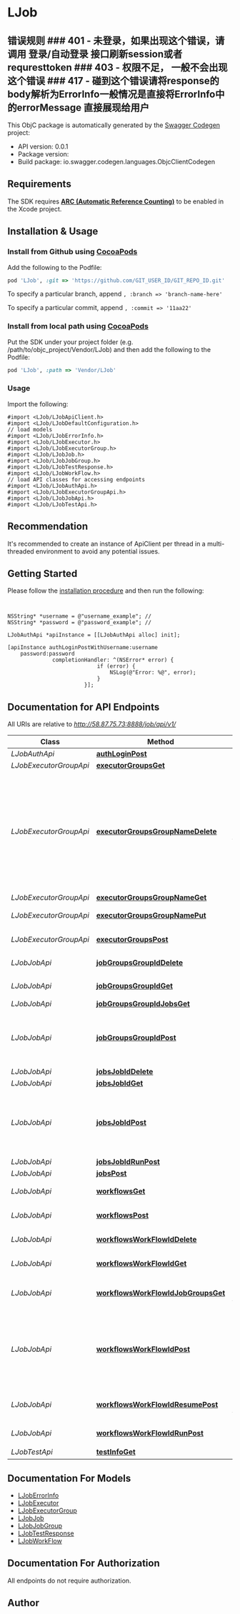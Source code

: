 # LJob

## 错误规则  ###    401 - 未登录，如果出现这个错误，请调用 登录/自动登录 接口刷新session或者requresttoken ###    403 - 权限不足， 一般不会出现这个错误 ###    417 - 碰到这个错误请将response的body解析为ErrorInfo一般情况是直接将ErrorInfo中的errorMessage 直接展现给用户 

This ObjC package is automatically generated by the [Swagger Codegen](https://github.com/swagger-api/swagger-codegen) project:

- API version: 0.0.1
- Package version: 
- Build package: io.swagger.codegen.languages.ObjcClientCodegen

## Requirements

The SDK requires [**ARC (Automatic Reference Counting)**](http://stackoverflow.com/questions/7778356/how-to-enable-disable-automatic-reference-counting) to be enabled in the Xcode project.

## Installation & Usage
### Install from Github using [CocoaPods](https://cocoapods.org/)

Add the following to the Podfile:

```ruby
pod 'LJob', :git => 'https://github.com/GIT_USER_ID/GIT_REPO_ID.git'
```

To specify a particular branch, append `, :branch => 'branch-name-here'`

To specify a particular commit, append `, :commit => '11aa22'`

### Install from local path using [CocoaPods](https://cocoapods.org/)

Put the SDK under your project folder (e.g. /path/to/objc_project/Vendor/LJob) and then add the following to the Podfile:

```ruby
pod 'LJob', :path => 'Vendor/LJob'
```

### Usage

Import the following:

```objc
#import <LJob/LJobApiClient.h>
#import <LJob/LJobDefaultConfiguration.h>
// load models
#import <LJob/LJobErrorInfo.h>
#import <LJob/LJobExecutor.h>
#import <LJob/LJobExecutorGroup.h>
#import <LJob/LJobJob.h>
#import <LJob/LJobJobGroup.h>
#import <LJob/LJobTestResponse.h>
#import <LJob/LJobWorkFlow.h>
// load API classes for accessing endpoints
#import <LJob/LJobAuthApi.h>
#import <LJob/LJobExecutorGroupApi.h>
#import <LJob/LJobJobApi.h>
#import <LJob/LJobTestApi.h>

```

## Recommendation

It's recommended to create an instance of ApiClient per thread in a multi-threaded environment to avoid any potential issues.

## Getting Started

Please follow the [installation procedure](#installation--usage) and then run the following:

```objc


NSString* *username = @"username_example"; // 
NSString* *password = @"password_example"; // 

LJobAuthApi *apiInstance = [[LJobAuthApi alloc] init];

[apiInstance authLoginPostWithUsername:username
    password:password
              completionHandler: ^(NSError* error) {
                            if (error) {
                                NSLog(@"Error: %@", error);
                            }
                        }];

```

## Documentation for API Endpoints

All URIs are relative to *http://58.87.75.73:8888/job/api/v1/*

Class | Method | HTTP request | Description
------------ | ------------- | ------------- | -------------
*LJobAuthApi* | [**authLoginPost**](docs/LJobAuthApi.md#authloginpost) | **POST** /auth/login | 
*LJobExecutorGroupApi* | [**executorGroupsGet**](docs/LJobExecutorGroupApi.md#executorgroupsget) | **GET** /executor/groups | 
*LJobExecutorGroupApi* | [**executorGroupsGroupNameDelete**](docs/LJobExecutorGroupApi.md#executorgroupsgroupnamedelete) | **DELETE** /executor/groups/{groupName} | 删除整个group，但是还在运行的执行机还是会重新生成这个group，会清空当前group下的所有执行机记录
*LJobExecutorGroupApi* | [**executorGroupsGroupNameGet**](docs/LJobExecutorGroupApi.md#executorgroupsgroupnameget) | **GET** /executor/groups/{groupName} | 
*LJobExecutorGroupApi* | [**executorGroupsGroupNamePut**](docs/LJobExecutorGroupApi.md#executorgroupsgroupnameput) | **PUT** /executor/groups/{groupName} | 只能修改描述
*LJobExecutorGroupApi* | [**executorGroupsPost**](docs/LJobExecutorGroupApi.md#executorgroupspost) | **POST** /executor/groups | 添加执行机组
*LJobJobApi* | [**jobGroupsGroupIdDelete**](docs/LJobJobApi.md#jobgroupsgroupiddelete) | **DELETE** /job/groups/{groupId} | 删除jobgroup
*LJobJobApi* | [**jobGroupsGroupIdGet**](docs/LJobJobApi.md#jobgroupsgroupidget) | **GET** /job/groups/{groupId} | 获取单个执行组的信息
*LJobJobApi* | [**jobGroupsGroupIdJobsGet**](docs/LJobJobApi.md#jobgroupsgroupidjobsget) | **GET** /job/groups/{groupId}/jobs | 
*LJobJobApi* | [**jobGroupsGroupIdPost**](docs/LJobJobApi.md#jobgroupsgroupidpost) | **POST** /job/groups/{groupId} | 修改jobgroup信息 只能修改 名字、第几步、描述
*LJobJobApi* | [**jobsJobIdDelete**](docs/LJobJobApi.md#jobsjobiddelete) | **DELETE** /jobs/{jobId} | 
*LJobJobApi* | [**jobsJobIdGet**](docs/LJobJobApi.md#jobsjobidget) | **GET** /jobs/{jobId} | 
*LJobJobApi* | [**jobsJobIdPost**](docs/LJobJobApi.md#jobsjobidpost) | **POST** /jobs/{jobId} | 修改job 信息 只能修改 名字、描述、脚本、使用的执行机组
*LJobJobApi* | [**jobsJobIdRunPost**](docs/LJobJobApi.md#jobsjobidrunpost) | **POST** /jobs/{jobId}/run | 
*LJobJobApi* | [**jobsPost**](docs/LJobJobApi.md#jobspost) | **POST** /jobs | 
*LJobJobApi* | [**workflowsGet**](docs/LJobJobApi.md#workflowsget) | **GET** /workflows | 获取工作流列表
*LJobJobApi* | [**workflowsPost**](docs/LJobJobApi.md#workflowspost) | **POST** /workflows | 创建一个工作流
*LJobJobApi* | [**workflowsWorkFlowIdDelete**](docs/LJobJobApi.md#workflowsworkflowiddelete) | **DELETE** /workflows/{workFlowId} | 删除这个工作流
*LJobJobApi* | [**workflowsWorkFlowIdGet**](docs/LJobJobApi.md#workflowsworkflowidget) | **GET** /workflows/{workFlowId} | 获取单个工作流信息
*LJobJobApi* | [**workflowsWorkFlowIdJobGroupsGet**](docs/LJobJobApi.md#workflowsworkflowidjobgroupsget) | **GET** /workflows/{workFlowId}/job/groups | 获取工作流下的所有执行组
*LJobJobApi* | [**workflowsWorkFlowIdPost**](docs/LJobJobApi.md#workflowsworkflowidpost) | **POST** /workflows/{workFlowId} | 修改这个工作流信息，只能修改 名字、描述、执行间隔、是否循环执行
*LJobJobApi* | [**workflowsWorkFlowIdResumePost**](docs/LJobJobApi.md#workflowsworkflowidresumepost) | **POST** /workflows/{workFlowId}/resume | 从失败处执行这个workflow
*LJobJobApi* | [**workflowsWorkFlowIdRunPost**](docs/LJobJobApi.md#workflowsworkflowidrunpost) | **POST** /workflows/{workFlowId}/run | 从头执行这个workflow
*LJobTestApi* | [**testInfoGet**](docs/LJobTestApi.md#testinfoget) | **GET** /test/info | 测试接口


## Documentation For Models

 - [LJobErrorInfo](docs/LJobErrorInfo.md)
 - [LJobExecutor](docs/LJobExecutor.md)
 - [LJobExecutorGroup](docs/LJobExecutorGroup.md)
 - [LJobJob](docs/LJobJob.md)
 - [LJobJobGroup](docs/LJobJobGroup.md)
 - [LJobTestResponse](docs/LJobTestResponse.md)
 - [LJobWorkFlow](docs/LJobWorkFlow.md)


## Documentation For Authorization

 All endpoints do not require authorization.


## Author




